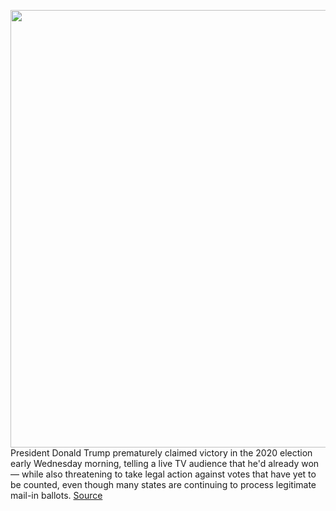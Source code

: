 <img src='https://cdn.vox-cdn.com/thumbor/FT5-hOV-q8j5jMwpXQClbG6D4u4=/0x0:3903x2602/1200x800/filters:focal(1640x989:2264x1613)/cdn.vox-cdn.com/uploads/chorus_image/image/67735454/1283817406.0.jpg' width='700px' /><br/>
President Donald Trump prematurely claimed victory in the 2020 election early Wednesday morning, telling a live TV audience that he'd already won — while also threatening to take legal action against votes that have yet to be counted, even though many states are continuing to process legitimate mail-in ballots.
<a href='https://www.theverge.com/2020/11/4/21548758/2020-election-trump-false-claim-win-supreme-court'> Source <a/>